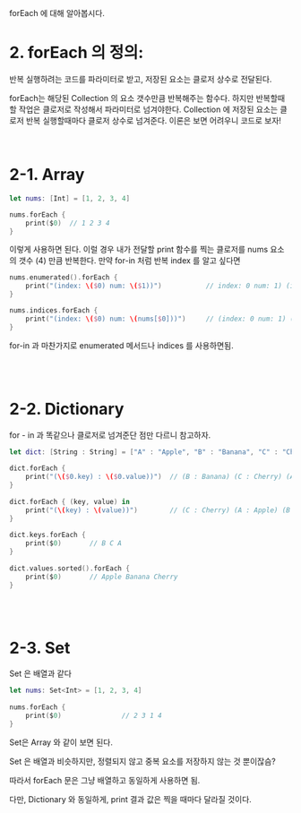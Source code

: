 forEach 에 대해 알아봅시다.

# 2. forEach 의 정의:

반복 실행하려는 코드를 파라미터로 받고, 저장된 요소는 클로저 상수로 전달된다.

forEach는 해당된 Collection 의 요소 갯수만큼 반복해주는 함수다.  하지만 반복할때 할 작업은 클로저로 작성해서 파라미터로 넘겨야한다.  Collection 에 저장된 요소는 클로저 반복 실행할때마다 클로저 상수로 넘겨준다.  이론은 보면 어려우니 코드로 보자!

</br>

# 2-1. Array

```swift
let nums: [Int] = [1, 2, 3, 4]

nums.forEach {
    print($0)  // 1 2 3 4
}
```

이렇게 사용하면 된다.  이럴 경우 내가 전달할 print 함수를 찍는 클로저를 nums 요소의 갯수 (4) 만큼 반복한다.  만약 for-in 처럼 반복 index 를 알고 싶다면

```swift
nums.enumerated().forEach {
    print("(index: \($0) num: \($1))")           // index: 0 num: 1) (index: 1 num: 2) (index: 2 num: 3) (index: 3 num: 4) 
}

nums.indices.forEach {
    print("(index: \($0) num: \(nums[$0]))")     // (index: 0 num: 1) (index: 1 num: 2) (index: 2 num: 3) (index: 3 num: 4)
}

```

for-in 과 마찬가지로 enumerated 메서드나 indices 를 사용하면됨.

</br>
</br>


# 2-2. Dictionary

for - in 과 똑같으나 클로저로 넘겨준단 점만 다르니 참고하자.

```swift
let dict: [String : String] = ["A" : "Apple", "B" : "Banana", "C" : "Cherry"]
 
dict.forEach {
    print("(\($0.key) : \($0.value))")  // (B : Banana) (C : Cherry) (A : Apple)
}
 
dict.forEach { (key, value) in
    print("(\(key) : \(value))")        // (C : Cherry) (A : Apple) (B : Banana) 
}
 
dict.keys.forEach {
    print($0)       // B C A
}
 
dict.values.sorted().forEach {
    print($0)       // Apple Banana Cherry
}
```

</br>
</br>

# 2-3. Set
Set 은 배열과 같다

```swift
let nums: Set<Int> = [1, 2, 3, 4]
 
nums.forEach {
    print($0)               // 2 3 1 4
}
```

Set은 Array 와 같이 보면 된다.

Set 은 배열과 비슷하지만, 정렬되지 않고 중복 요소를 저장하지 않는 것 뿐이잖슴?

따라서 forEach 문은 그냥 배열하고 동일하게 사용하면 됨.

다만, Dictionary 와 동일하게, print 결과 값은 찍을 때마다 달라질 것이다.

</br>
</br>



